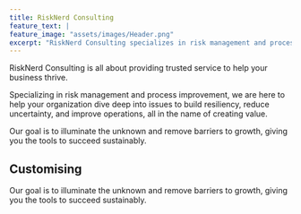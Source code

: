 ```yaml
---
title: RiskNerd Consulting
feature_text: |
feature_image: "assets/images/Header.png"
excerpt: "RiskNerd Consulting specializes in risk management and process improvement, we are here to help your organization dive deep into issues to build resiliency, reduce uncertainty, and improve operations, all in the name of creating value."
---
```


RiskNerd Consulting is all about providing trusted service to help your business thrive.

Specializing in risk management and process improvement, we are here to help your organization dive deep into issues to build resiliency, reduce uncertainty, and improve operations, all in the name of creating value.

Our goal is to illuminate the unknown and remove barriers to growth, giving you the tools to succeed sustainably.

## Customising

Our goal is to illuminate the unknown and remove barriers to growth, giving you the tools to succeed sustainably.

